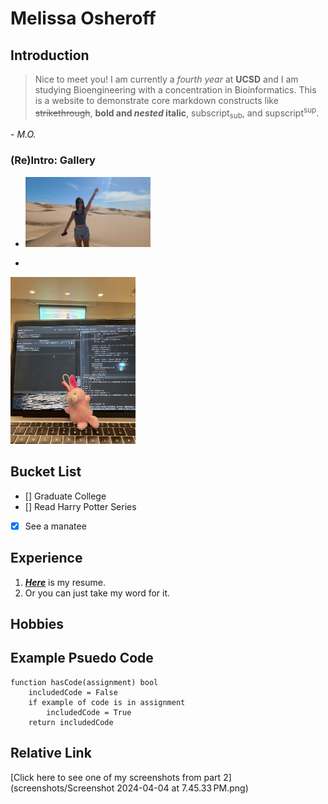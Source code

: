 # Melissa Osheroff
## Introduction
> Nice to meet you! I am currently a *fourth year* at **UCSD** and I am studying Bioengineering with a concentration in Bioinformatics. This is a website to demonstrate core markdown constructs like ~~strikethrough~~, **bold and *nested* italic**, subscript<sub>sub</sub>, and supscript<sup>sup</sup>. </br>

\- *M.O.*

### (Re)Intro: Gallery
- <picture>
  <img alt="Me" src="PHOTO-2024-03-29-15-04-41 (1).jpg" width="200">
</picture>

- <picture>
 <img alt="bunny" src="70423336282__DE581140-A682-4ED2-9A68-5F70BB2B5070.jpg" width="200">
</picture>

## Bucket List
- [] Graduate College
- [] Read Harry Potter Series
- [x] See a manatee

## Experience 
1. [***Here***](https://drive.google.com/file/d/1C4S_4A7KjHSumRafDZuZHzzaKnhjhFov/view?usp=drive_link) is my resume.
2. Or you can just take my word for it.
## Hobbies

## Example Psuedo Code
```
function hasCode(assignment) bool
    includedCode = False
    if example of code is in assignment
        includedCode = True
    return includedCode
```
## Relative Link
[Click here to see one of my screenshots from part 2](screenshots/Screenshot 2024-04-04 at 7.45.33 PM.png)
